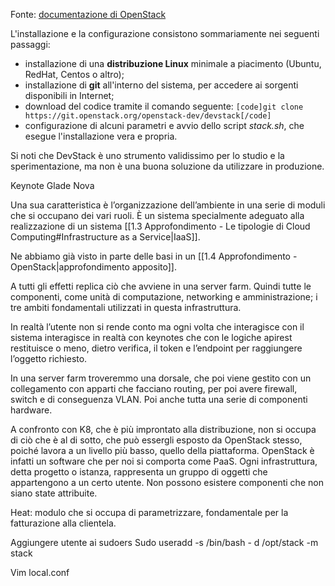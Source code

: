 
Fonte: [documentazione di OpenStack](http://docs.openstack.org/developer/devstack/) 

L'installazione e la configurazione consistono sommariamente nei seguenti passaggi:

- installazione di una **distribuzione Linux** minimale a piacimento (Ubuntu, RedHat, Centos o altro);
- installazione di **git** all'interno del sistema, per accedere ai sorgenti disponibili in Internet;
- download del codice tramite il comando seguente: `[code]git clone https://git.openstack.org/openstack-dev/devstack[/code]`
- configurazione di alcuni parametri e avvio dello script _stack.sh_, che esegue l'installazione vera e propria.

Si noti che DevStack è uno strumento validissimo per lo studio e la sperimentazione, ma non è una buona soluzione da utilizzare in produzione.


Keynote 
Glade
Nova

Una sua caratteristica è l’organizzazione dell’ambiente in una serie di moduli che si occupano dei vari ruoli. È un sistema specialmente adeguato alla realizzazione di un sistema  [[1.3 Approfondimento - Le tipologie di Cloud Computing#Infrastructure as a Service|IaaS]].

Ne abbiamo già visto in parte delle basi in un [[1.4 Approfondimento - OpenStack|approfondimento apposito]].

A tutti gli effetti replica ciò che avviene in una server farm. 
Quindi tutte le componenti, come unità di computazione, networking e amministrazione;  i tre ambiti fondamentali utilizzati in questa infrastruttura. 

In realtà l’utente non si rende conto ma ogni volta che interagisce con il sistema interagisce in realtà con keynotes che con le logiche apirest restituisce o meno, dietro verifica, il token e l’endpoint per raggiungere l’oggetto richiesto. 

In una server farm troveremmo una dorsale, che poi viene gestito con un collegamento con apparti che facciano routing, per poi avere firewall, switch e di conseguenza VLAN. Poi anche tutta una serie di componenti hardware. 

A confronto con K8, che è più improntato alla distribuzione, non si occupa di ciò che è al di sotto, che può essergli esposto da OpenStack stesso, poiché lavora a un livello più basso, quello della piattaforma. OpenStack è infatti un software che per noi si comporta come PaaS. Ogni infrastruttura, detta progetto o istanza, rappresenta un gruppo di oggetti che appartengono a un certo utente. Non possono esistere componenti che non siano state attribuite. 

Heat: modulo che si occupa di parametrizzare, fondamentale per la fatturazione alla clientela. 


Aggiungere utente ai sudoers
Sudo useradd -s /bin/bash - d /opt/stack -m stack

Vim local.conf


